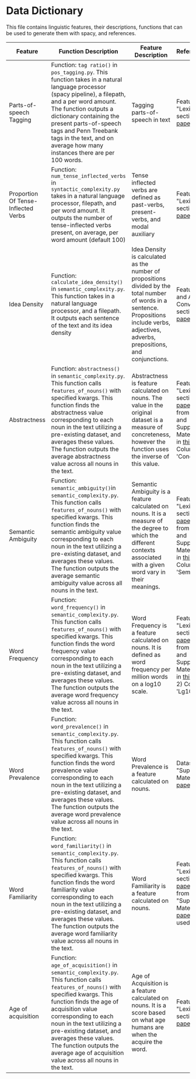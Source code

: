 # Data Dictionary
This file contains linguistic features, their descriptions, functions that can be used to generate them with spacy, and references.

| Feature                             | Function Description                                                                                                                                                                                                                                                                                                                                                        | Feature Description                                                                                                                                                                           | Reference/Dataset                                                                                                                                                                                                                                                                         |
|-------------------------------------|-----------------------------------------------------------------------------------------------------------------------------------------------------------------------------------------------------------------------------------------------------------------------------------------------------------------------------------------------------------------------------|-----------------------------------------------------------------------------------------------------------------------------------------------------------------------------------------------|-------------------------------------------------------------------------------------------------------------------------------------------------------------------------------------------------------------------------------------------------------------------------------------------|
| Parts-of-speech Tagging             | Function: `tag ratio()` in `pos_tagging.py`. This function takes in a natural language processor (spacy pipeline), a filepath, and a per word amount. The function outputs a dictionary containing the present parts-of-speech tags and Penn Treebank tags in the text, and on average how many instances there are per 100 words.                                          | Tagging parts-of-speech in text                                                                                                                                                               | Feature from "Lexical Pipeline" section in [this paper](https://pmc.ncbi.nlm.nih.gov/articles/PMC9421771/).                                                                                                                                                                               |
| Proportion Of Tense-Inflected Verbs | Function: `num_tense_inflected_verbs` in `syntactic_complexity.py` takes in a natural language processor, filepath, and per word amount. It outputs the number of tense-inflected verbs present, on average, per word amount (default 100)                                                                                                                                  | Tense inflected verbs are defined as past-verbs, present-verbs, and modal auxiliary                                                                                                           | Feature from "Lexical Pipeline" section in [this paper](https://pmc.ncbi.nlm.nih.gov/articles/PMC9421771/).                                                                                                                                                                               |
| Idea Density                        | Function: `calculate_idea_density()` in `semantic_complexity.py`. This function takes in a natural language processor, and a filepath. It outputs each sentence of the text and its idea density                                                                                                                                                                            | Idea Density is calculated as the number of propositions divided by the total number of words in a sentence. Propositions include verbs, adjectives, adverbs, prepositions, and conjunctions. | Feature from "Data and Annotation Conventions" section in [this paper](https://ieeexplore.ieee.org/abstract/document/5710404).                                                                                                                                                            |
| Abstractness                        | Function: `abstractness()` in `semantic_complexity.py`. This function calls `features_of_nouns()` with specified kwargs. This function finds the abstractness value corresponding to each noun in the text utilizing a pre-existing dataset, and averages these values. The function outputs the average abstractness value across all nouns in the text.                   | Abstractness is feature calculated on nouns. The value in the original dataset is a measure of concreteness, however the function uses the inverse of this value.                             | Feature from "Lexical Measures" section in [this paper](https://pmc.ncbi.nlm.nih.gov/articles/PMC8044033/#S2). Dataset from "Electronic and Supplementary Materials" section in [this paper](https://link.springer.com/article/10.3758/s13428-013-0403-5#Sec10). Column used: 'Conc.M'    |
| Semantic Ambiguity                  | Function: `semantic_ambiguity()`in `semantic_complexity.py`. This function calls `features_of_nouns()` with specified kwargs. This function finds the semantic ambiguity value corresponding to each noun in the text utilizing a pre-existing dataset, and averages these values. The function outputs the average semantic ambiguity value across all nouns in the text.  | Semantic Ambiguity is a feature calculated on nouns. It is a measure of the degree to which the different contexts associated with a given word vary in their meanings.                       | Feature from "Lexical Measures" section in [this paper](https://pmc.ncbi.nlm.nih.gov/articles/PMC8044033/#S2). Dataset from "Electronic and Supplementary Materials" section in [this paper](https://link.springer.com/article/10.3758/s13428-012-0278-x#SecESM1). Column used: 'SemD'    |
| Word Frequency                      | Function: `word_frequency()` in `semantic_complexity.py`. This function calls `features_of_nouns()` with specified kwargs. This function finds the word frequency value corresponding to each noun in the text utilizing a pre-existing dataset, and averages these values. The function outputs the average word frequency value across all nouns in the text.             | Word Frequency is a feature calculated on nouns.  It is defined as word frequency per million words on a log10 scale.                                                                         | Feature from "Lexical Measures" section in [this paper](https://pmc.ncbi.nlm.nih.gov/articles/PMC8044033/#S2). Dataset from "Electronic and Supplementary Materials" section in [this paper](https://link.springer.com/article/10.3758/BRM.41.4.977#SecESM1)(ESM 2) Column used: 'Lg10WF' |
| Word Prevalence                     | Function: `word_prevalence()` in `semantic_complexity.py`. This function calls `features_of_nouns()` with specified kwargs. This function finds the word prevalence value corresponding to each noun in the text utilizing a pre-existing dataset, and averages these values. The function outputs the average word prevalence value across all nouns in the text.          | Word Prevalence is a feature calculated on nouns.                                                                                                                                             | Dataset from "Supplementary Materials" in [this paper](https://link.springer.com/article/10.3758/s13428-018-1077-9#Sec9).                                                                                                                                                                 |
| Word Familiarity                    | Function: `word_familiarity()` in `semantic_complexity.py`. This function calls `features_of_nouns()` with specified kwargs. This function finds the word familiarity value corresponding to each noun in the text utilizing a pre-existing dataset, and averages these values. The function outputs the average word familiarity value across all nouns in the text.       | Word Familiarity is a feature calculated on nouns.                                                                                                                                            | Feature from "Lexical Measures" section in [this paper](https://pmc.ncbi.nlm.nih.gov/articles/PMC8044033/#S2). Dataset from "Supplementary Materials" in [this paper](https://link.springer.com/article/10.3758/s13428-018-1077-9#Sec9) Column used: 'Pknown'                             |
| Age of acquisition                  | Function: `age_of_acquisition()` in `semantic_complexity.py`. This function calls `features_of_nouns()` with specified kwargs. This function finds the age of acquisition value corresponding to each noun in the text utilizing a pre-existing dataset, and averages these values. The function outputs the average age of acquisition value across all nouns in the text. | Age of Acquisition is a feature calculated on nouns. It is a score based on what age humans are when the acquire the word.                                                                    | Feature from "Lexical Measures" section in [this paper](https://pmc.ncbi.nlm.nih.gov/articles/PMC8044033/#S2).                                                                                                                                                                            |
